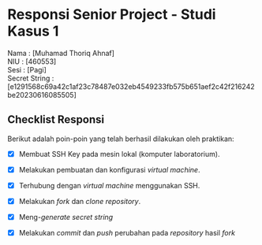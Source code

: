 # Responsi Senior Project - Studi Kasus 1

Nama : [Muhamad Thoriq Ahnaf]  
NIU : [460553]  
Sesi : [Pagi]  
Secret String : [e1291568c69a42c1af23c78487e032eb4549233fb575b651aef2c42f216242be20230616085505]

## Checklist Responsi

Berikut adalah poin-poin yang telah berhasil dilakukan oleh praktikan:

- [x] Membuat SSH Key pada mesin lokal (komputer laboratorium).
- [x] Melakukan pembuatan dan konfigurasi _virtual machine_.
- [x] Terhubung dengan _virtual machine_ menggunakan SSH.
- [x] Melakukan _fork_ dan _clone_ _repository_.
- [x] Meng-_generate_ _secret string_
- [x] Melakukan _commit_ dan _push_ perubahan pada _repository_ hasil _fork_

